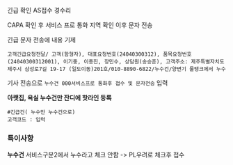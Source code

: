 긴급 확인
AS접수 경수리

CAPA 확인 후
서비스 프로 통화 
지역 확인 
이후 문자 전송

긴급 문자 전송에 내용 기제
```
고객긴급요청전달/ 고객(함형자), 대표요청번호(24040300312), 품목요청번호(24040300312001), 이기중, 이종진, 장민수, 상담원(송승훈), 고객주소: 제주특별자치도 제주시 삼성로7길 19-17 (일도이동)201호/010-8890-6822/누수건/양변기 물탱크에서 누수
```

기사 전송으로
`누수건 000서비스프로 통화후 접수 및 문자전송`
입력

**아랫집, 욕실 누수건만 잔디에 핫라인 등록**
```
#긴급건( 누수만 누수건으로)
고객코드 : 입력
```

### 특이사항
**누수건**
서비스구분2에서 누수라고 체크 안함 -> PL우려로 체크후 접수
